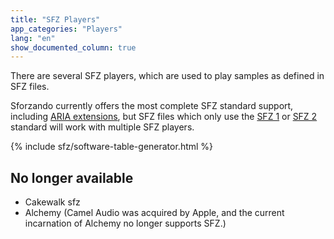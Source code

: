```yaml
---
title: "SFZ Players"
app_categories: "Players"
lang: "en"
show_documented_column: true
---
```

There are several SFZ players, which are used to play samples as defined in SFZ
files.

Sforzando currently offers the most complete SFZ standard support, including
[ARIA extensions](/extensions/aria/), but SFZ files which only use the
[SFZ 1](/misc/sfz1) or [SFZ 2](/misc/sfz2) standard will
work with multiple SFZ players.

{% include sfz/software-table-generator.html %}

## No longer available

- Cakewalk sfz
- Alchemy (Camel Audio was acquired by Apple, and the current incarnation of Alchemy no longer supports SFZ.)
